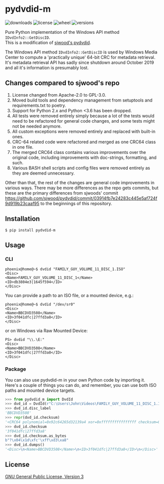 # pydvdid-m

![downloads](https://pepy.tech/badge/pydvdid-m)
![license](https://img.shields.io/pypi/l/pydvdid-m.svg)
![wheel](https://img.shields.io/pypi/wheel/pydvdid-m.svg)
![versions](https://img.shields.io/pypi/pyversions/pydvdid-m.svg)

Pure Python implementation of the Windows API method `IDvdInfo2::GetDiscID`.  
This is a modification of [sjwood's pydvdid](https://github.com/sjwood/pydvdid).

The Windows API method `IDvdInfo2::GetDiscID` is used by Windows Media Center to compute a
'practically unique' 64-bit CRC for metadata retrieval. It's metadata retrieval API has
sadly since shutdown around October 2019 and all it's information is presumably lost.

## Changes compared to sjwood's repo

1. License changed from Apache-2.0 to GPL-3.0.
2. Moved build tools and dependency management from setuptools and requirements.txt to poetry.
3. Support for Python 2.x and Python <3.6 has been dropped. 
4. All tests were removed entirely simply because a lot of the tests would need to be refactored
   for general code changes, and some tests might not be needed anymore.
5. All custom exceptions were removed entirely and replaced with built-in ones.
6. CRC-64 related code were refactored and merged as one CRC64 class in one file.
7. The merged CRC64 class contains various improvements over the original code, including
   improvements with doc-strings, formatting, and such.
8. Various BASH shell scripts and config files were removed entirely as they are deemed unnecessary.

Other than that, the rest of the changes are general code improvements in various ways.
There may be more differences as the repo gets commits, but these are the primary differences from
sjwoods' commit https://github.com/sjwood/pydvdid/commit/03914fb7e24283c445e5af724f9d919b23caaf95 to
the beginnings of this repository.

## Installation

```shell
$ pip install pydvdid-m
```

## Usage

### CLI

```shell
phoenix@home@~$ dvdid "FAMILY_GUY_VOLUME_11_DISC_1.ISO"
<Disc>
<Name>FAMILY_GUY_VOLUME_11_DISC_1</Name>
<ID>db3804e3|1645f594</ID>
</Disc>
```

You can provide a path to an ISO file, or a mounted device, e.g.:

```shell
phoenix@home@~$ dvdid "/dev/sr0"
<Disc>
<Name>BBCDVD3508</Name>
<ID>3f041dfc|27ffd3a8</ID>
</Disc>
```

or on Windows via Raw Mounted Device:

```shell
PS> dvdid "\\.\E:"
<Disc>
<Name>BBCDVD3508</Name>
<ID>3f041dfc|27ffd3a8</ID>
</Disc>
```

### Package

You can also use pydvdid-m in your own Python code by importing it.  
Here's a couple of things you can do, and remember, you can use both ISO paths and mounted device targets.

```python
>>> from pydvdid_m import DvdId
>>> dvd_id = DvdId(r"C:\Users\John\Videos\FAMILY_GUY_VOLUME_11_DISC_1.ISO")
>>> dvd_id.disc_label
'BBCDVD3508'
>>> repr(dvd_id.checksum)
'<CRC64 polynomial=0x92c64265d32139a4 xor=0xffffffffffffffff checksum=0x3f041dfc27ffd3a8>'
>>> dvd_id.checksum
'3f041dfc|27ffd3a8'
>>> dvd_id.checksum.as_bytes
b"?\x04\x1d\xfc'\xff\xd3\xa8"
>>> dvd_id.dumps()
'<Disc>\n<Name>BBCDVD3508</Name>\n<ID>3f041dfc|27ffd3a8</ID>\n</Disc>'
```

## License

[GNU General Public License, Version 3](https://raw.githubusercontent.com/rlaphoenix/pydvdid-m/master/LICENSE)
